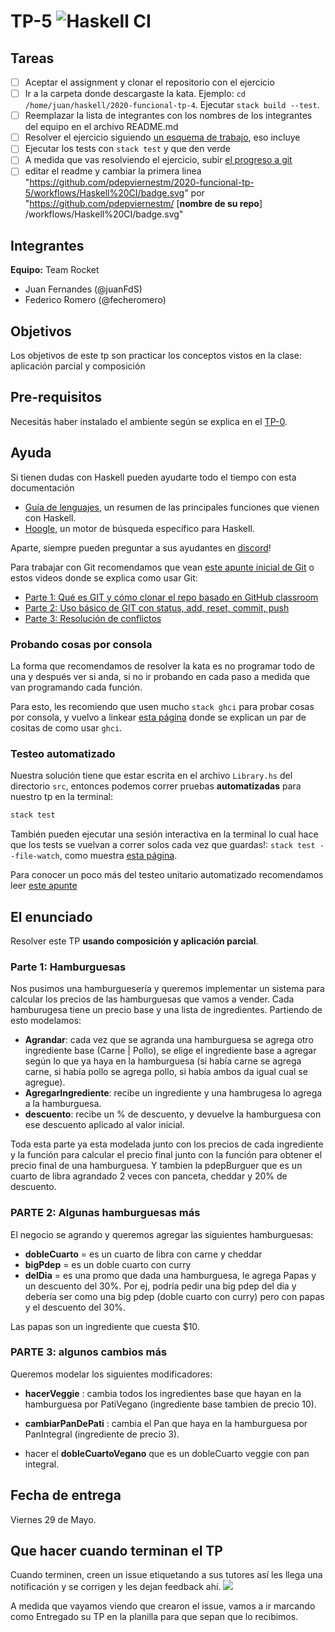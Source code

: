 # TP-5 ![Haskell CI](https://github.com/pdepviernestm/2020-funcional-tp-5/workflows/Haskell%20CI/badge.svg)

## Tareas

- [ ] Aceptar el assignment y clonar el repositorio con el ejercicio
- [ ] Ir a la carpeta donde descargaste la kata. Ejemplo: `cd /home/juan/haskell/2020-funcional-tp-4`. Ejecutar `stack build --test`.
- [ ] Reemplazar la lista de integrantes con los nombres de los integrantes del equipo en el archivo README.md
- [ ] Resolver el ejercicio siguiendo [un esquema de trabajo](https://github.com/pdep-utn/enunciados-miercoles-noche/blob/master/pages/haskell/trabajo.md), eso incluye
- [ ] Ejecutar los tests con `stack test` y que den verde
- [ ] A medida que vas resolviendo el ejercicio, subir [el progreso a git](https://github.com/pdep-utn/enunciados-miercoles-noche/blob/master/pages/git/resolverConflictos.md)
- [ ] editar el readme y cambiar la primera linea  "https://github.com/pdepviernestm/2020-funcional-tp-5/workflows/Haskell%20CI/badge.svg" por "https://github.com/pdepviernestm/ [**nombre de su repo**] /workflows/Haskell%20CI/badge.svg"

## Integrantes

**Equipo:**  Team Rocket

- Juan Fernandes (@juanFdS)
- Federico Romero (@fecheromero)

## Objetivos

Los objetivos de este tp son practicar los conceptos vistos en la clase: aplicación parcial y composición

## Pre-requisitos

Necesitás haber instalado el ambiente según se explica en el [TP-0](https://classroom.github.com/a/--fY8B_v).

## Ayuda

Si tienen dudas con Haskell pueden ayudarte todo el tiempo con esta documentación

- [Guía de lenguajes](https://docs.google.com/document/d/1oJ-tyQJoBtJh0kFcsV9wSUpgpopjGtoyhJdPUdjFIJQ/edit?usp=sharing), un resumen de las principales funciones que vienen con Haskell.
- [Hoogle](https://www.haskell.org/hoogle/), un motor de búsqueda específico para Haskell.

Aparte, siempre pueden preguntar a sus ayudantes en [discord](https://discord.gg/4KY8PWp)!

Para trabajar con Git recomendamos que vean [este apunte inicial de Git](https://docs.google.com/document/d/1ozqfYCwt-37stynmgAd5wJlNOFKWYQeIZoeqXpAEs0I/edit) o estos videos donde se explica como usar Git:
- [Parte 1: Qué es GIT y cómo clonar el repo basado en GitHub classroom](https://www.youtube.com/watch?v=rRKe7l-ZNvM)
- [Parte 2: Uso básico de GIT con status, add, reset, commit, push](https://www.youtube.com/watch?v=OgasfM5qJJE)
- [Parte 3: Resolución de conflictos](https://www.youtube.com/watch?v=sKcN7cWFniw)

### Probando cosas por consola

La forma que recomendamos de resolver la kata es no programar todo de una y después ver si anda, si no ir probando en cada paso a medida que van programando cada función.

Para esto, les recomiendo que usen mucho `stack ghci` para probar cosas por consola, y vuelvo a linkear [esta página](https://github.com/pdep-utn/enunciados-miercoles-noche/blob/master/pages/haskell/trabajo.md#comandos-%C3%BAtiles) donde se explican un par de cositas de como usar `ghci`.

### Testeo automatizado

Nuestra solución tiene que estar escrita en el archivo `Library.hs` del directorio `src`, entonces podemos correr pruebas **automatizadas** para nuestro tp en la terminal:

```bash
stack test
```

También pueden ejecutar una sesión interactiva en la terminal lo cual hace que los tests se vuelvan a correr solos cada vez que guardas!: `stack test --file-watch`, como muestra [esta página](https://github.com/pdep-utn/enunciados-miercoles-noche/blob/master/pages/haskell/trabajo.md#pruebas-automatizadas).

Para conocer un poco más del testeo unitario automatizado recomendamos leer [este apunte](https://docs.google.com/document/d/17EPSZSw7oY_Rv2VjEX2kMZDFklMOcDVVxyve9HSG0mE/edit#)

## El enunciado

Resolver este TP  **usando composición y aplicación parcial**.

### Parte 1: Hamburguesas

Nos pusimos una hamburguesería y queremos implementar un sistema para calcular los precios de las hamburguesas que vamos a vender. Cada hamburugesa tiene un precio base y una lista de ingredientes. Partiendo de esto modelamos:
- **Agrandar**: cada vez que se agranda una hamburguesa se agrega otro ingrediente base (Carne | Pollo), se elige el ingrediente base a agregar según lo que ya haya en la hamburguesa (si había carne se agrega carne, si había pollo se agrega pollo, si había ambos da igual cual se agregue).
- **AgregarIngrediente**: recibe un ingrediente y una hambrugesa lo agrega a la hamburguesa.
- **descuento**: recibe un % de descuento, y devuelve la hamburguesa con ese descuento aplicado al valor inicial.

Toda esta parte ya esta modelada junto con los precios de cada ingrediente y la función para calcular el precio final junto con la  función para obtener el precio final de una hamburguesa. Y tambien la pdepBurguer que es un cuarto de libra agrandado 2 veces con panceta, cheddar y 20% de descuento.

### PARTE 2: Algunas hamburguesas más
El negocio se agrando y queremos agregar las siguientes hamburguesas:
- **dobleCuarto** = es un cuarto de libra con carne y cheddar
- **bigPdep** =  es un doble cuarto con curry
- **delDia** = es una promo que dada una hamburguesa, le agrega Papas y un descuento del 30%. Por ej, podría pedir una big pdep del dia y debería ser como una big pdep (doble cuarto con curry) pero con papas y el descuento del 30%.

Las papas son un ingrediente que cuesta $10.

### PARTE 3: algunos cambios más 

Queremos modelar los siguientes modificadores:
- **hacerVeggie** : cambia todos los ingredientes base que hayan en la hamburguesa por PatiVegano (ingrediente base tambien de precio 10).
- **cambiarPanDePati** : cambia el Pan que haya en la hamburguesa por PanIntegral (ingrediente de precio 3).

- hacer el **dobleCuartoVegano** que es un dobleCuarto veggie con pan integral.

## Fecha de entrega

Viernes 29 de Mayo.

## Que hacer cuando terminan el TP

Cuando terminen, creen un issue etiquetando a sus tutores así les llega una notificación y se corrigen y les dejan feedback ahí.
![](https://i.imgur.com/ypeXpBw.gif)

A medida que vayamos viendo que crearon el issue, vamos a ir marcando como Entregado su TP en la planilla para que sepan que lo recibimos.
